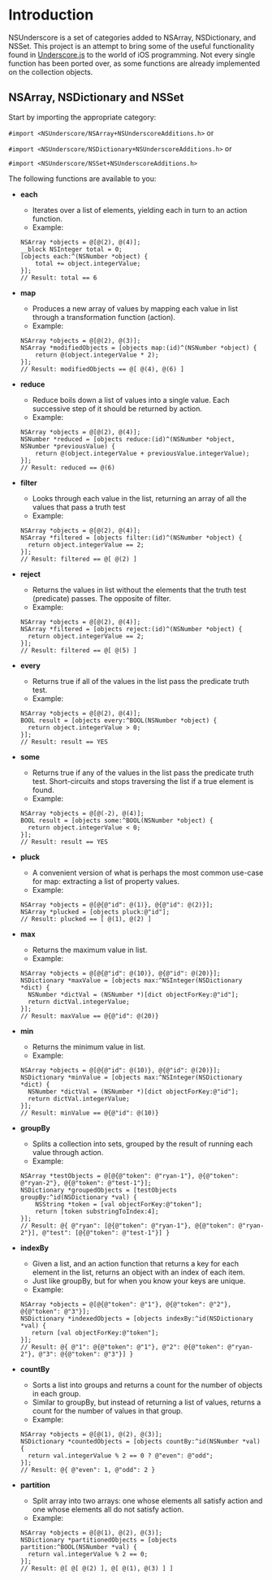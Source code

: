 # Introduction
NSUnderscore is a set of categories added to NSArray, NSDictionary, and NSSet. This project is an attempt to bring some of the useful functionality found in [Underscore.js](http://underscorejs.org/) to the world of iOS programming. Not every single function has been ported over, as some functions are already implemented on the collection objects.

## NSArray, NSDictionary and NSSet

Start by importing the appropriate category:

`#import <NSUnderscore/NSArray+NSUnderscoreAdditions.h>` or

`#import <NSUnderscore/NSDictionary+NSUnderscoreAdditions.h>` or

`#import <NSUnderscore/NSSet+NSUnderscoreAdditions.h>`

The following functions are available to you:

* **each**
  * Iterates over a list of elements, yielding each in turn to an action function.
  * Example:
  ```objc
  NSArray *objects = @[@(2), @(4)];
  __block NSInteger total = 0;
  [objects each:^(NSNumber *object) {
      total += object.integerValue;
  }];
  // Result: total == 6
  ```  

* **map**
  * Produces a new array of values by mapping each value in list through a transformation function (action).
  * Example:
  ```objc
  NSArray *objects = @[@(2), @(3)];
  NSArray *modifiedObjects = [objects map:(id)^(NSNumber *object) {
      return @(object.integerValue * 2);
  }];
  // Result: modifiedObjects == @[ @(4), @(6) ]
  ```

* **reduce**
  * Reduce boils down a list of values into a single value. Each successive step of it should be returned by action.
  * Example:
  ```objc
  NSArray *objects = @[@(2), @(4)];
  NSNumber *reduced = [objects reduce:(id)^(NSNumber *object, NSNumber *previousValue) {
      return @(object.integerValue + previousValue.integerValue);
  }];
  // Result: reduced == @(6)
  ```  

* **filter**
  * Looks through each value in the list, returning an array of all the values that pass a truth test
  * Example:
  ```objc
  NSArray *objects = @[@(2), @(4)];
  NSArray *filtered = [objects filter:(id)^(NSNumber *object) {
    return object.integerValue == 2;
  }];
  // Result: filtered == @[ @(2) ]
  ```

* **reject**
  * Returns the values in list without the elements that the truth test (predicate) passes. The opposite of filter.
  * Example:
  ```objc
  NSArray *objects = @[@(2), @(4)];
  NSArray *filtered = [objects reject:(id)^(NSNumber *object) {
    return object.integerValue == 2;
  }];
  // Result: filtered == @[ @(5) ]
  ```

* **every**
  * Returns true if all of the values in the list pass the predicate truth test.
  * Example:
  ```objc
  NSArray *objects = @[@(2), @(4)];
  BOOL result = [objects every:^BOOL(NSNumber *object) {
    return object.integerValue > 0;
  }];
  // Result: result == YES
  ```

* **some**
  * Returns true if any of the values in the list pass the predicate truth test. Short-circuits and stops traversing the list if a true element is found.
  * Example:
  ```objc
  NSArray *objects = @[@(-2), @(4)];
  BOOL result = [objects some:^BOOL(NSNumber *object) {
    return object.integerValue < 0;
  }];
  // Result: result == YES
  ```

* **pluck**
  * A convenient version of what is perhaps the most common use-case for map: extracting a list of property values.
  * Example:
  ```objc
  NSArray *objects = @[@{@"id": @(1)}, @{@"id": @(2)}];
  NSArray *plucked = [objects pluck:@"id"];
  // Result: plucked == [ @(1), @(2) ]
  ```

* **max**
  * Returns the maximum value in list.
  * Example:
  ```objc
  NSArray *objects = @[@{@"id": @(10)}, @{@"id": @(20)}];
  NSDictionary *maxValue = [objects max:^NSInteger(NSDictionary *dict) {
    NSNumber *dictVal = (NSNumber *)[dict objectForKey:@"id"];
    return dictVal.integerValue;
  }];
  // Result: maxValue == @{@"id": @(20)}
  ```

* **min**
  * Returns the minimum value in list.
  * Example:
  ```objc
  NSArray *objects = @[@{@"id": @(10)}, @{@"id": @(20)}];
  NSDictionary *minValue = [objects max:^NSInteger(NSDictionary *dict) {
    NSNumber *dictVal = (NSNumber *)[dict objectForKey:@"id"];
    return dictVal.integerValue;
  }];
  // Result: minValue == @{@"id": @(10)}
  ```

* **groupBy**
  * Splits a collection into sets, grouped by the result of running each value through action.
  * Example:
  ```objc
  NSArray *testObjects = @[@{@"token": @"ryan-1"}, @{@"token": @"ryan-2"}, @{@"token": @"test-1"}];
  NSDictionary *groupedObjects = [testObjects groupBy:^id(NSDictionary *val) {
      NSString *token = [val objectForKey:@"token"];
      return [token substringToIndex:4];
  }];
  // Result: @{ @"ryan": [@{@"token": @"ryan-1"}, @{@"token": @"ryan-2"}], @"test": [@{@"token": @"test-1"}] }
  ```

* **indexBy**
  * Given a list, and an action function that returns a key for each element in the list, returns an object with an index of each item.
  * Just like groupBy, but for when you know your keys are unique.
  * Example:
  ```objc
  NSArray *objects = @[@{@"token": @"1"}, @{@"token": @"2"}, @{@"token": @"3"}];
  NSDictionary *indexedObjects = [objects indexBy:^id(NSDictionary *val) {
     return [val objectForKey:@"token"];
  }];
  // Result: @{ @"1": @{@"token": @"1"}, @"2": @{@"token": @"ryan-2"}, @"3": @{@"token": @"3"}] }
  ```

* **countBy**
  * Sorts a list into groups and returns a count for the number of objects in each group. 
  * Similar to groupBy, but instead of returning a list of values, returns a count for the number of values in that group.
  * Example:
  ```objc
  NSArray *objects = @[@(1), @(2), @(3)];
  NSDictionary *countedObjects = [objects countBy:^id(NSNumber *val) {
    return val.integerValue % 2 == 0 ? @"even": @"odd";
  }];
  // Result: @{ @"even": 1, @"odd": 2 }
  ```

* **partition**
  * Split array into two arrays: one whose elements all satisfy action and one whose elements all do not satisfy action.
  * Example:
  ```objc
  NSArray *objects = @[@(1), @(2), @(3)];
  NSDictionary *partitionedObjects = [objects partition:^BOOL(NSNumber *val) {
    return val.integerValue % 2 == 0;
  }];
  // Result: @[ @[ @(2) ], @[ @(1), @(3) ] ]
  ```
